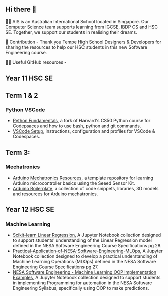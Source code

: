 ## Hi there 👋

🙋‍♀️ AIS is an Australian International School located in Singapore. Our Computer Science team supports learning from IGCSE, IBDP CS and HSC SE. Together, we support our students in realising their dreams.

🌈 Contribution - Thank you Tempe High School Designers & Developers for sharing the resources to help our HSC students in this new Software Engineering course.

👩‍💻 Useful GitHub resources - 
## Year 11 HSC SE
## Term 1 & 2
### Python VSCode
- [Python Fundamentals](https://github.com/AIS-SE/PythonFundamentals), a fork of Harvard's CS50 Python course for Codepsaces and how to use bash, python and git commands.
- [VSCode Setup](https://github.com/AIS-SE/AISSE_VSCode_Setup), instructions, configuration and profiles for VSCode & Codespaces.

## Term 3:
### Mechatronics
- [Arduino Mechatronics Resources](https://github.com/AIS-SE/AISSE_Arduino_Bootcamp), a template repository for learning Arduino microcontroller basics using the Seeed Sensor Kit.
- [Arduino Boilerplate](https://github.com/AIS-SE/AISSE_Arduino_Boilerplate), a collection of code snippets, libraries, 3D models and resources for Arduino mechatronics.

## Year 12 HSC SE
### Machine Learning
- [Scikit-learn Linear Regression](https://github.com/AIS-SE/NESA_Course_Specifications_Linear_Regression), A Jupyter Notebook collection designed to support students' understanding of the Linear Regression model defined in the NESA Software Engineering Course Specifications pg 28.
- [Practical-Application-of-NESA-Software-Engineering-MLOps](https://github.com/AIS-SE/Practical-Application-of-NESA-Software-Engineering-MLOps), A Jupyter Notebook collection designed to develop a practical understanding of Machine Learning Operations (MLOps) defined in the NESA Software Engineering Course Specifications pg 27.
- [NESA Software Engineering - Machine Learning OOP Implementation Examples](https://github.com/AIS-SE/Machine_Learning_OOP_Implementation_Examples), A Jupyter Notebook collection designed to support students in implementing Programming for automation in the NESA Software Engineering Syllabus, specifically using OOP to make predictions.
